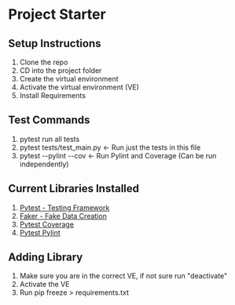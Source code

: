 # Project Starter

## Setup Instructions
1. Clone the repo
2. CD into the project folder
3. Create the virtual environment 
4. Activate the virtual environment (VE)
5. Install Requirements

## Test Commands
1. pytest run all tests
2. pytest tests/test_main.py <- Run just the tests in this file
3. pytest --pylint --cov <- Run Pylint and Coverage (Can be run independently)

## Current Libraries Installed
1. [Pytest - Testing Framework](https://docs.pytest.org/en/8.0.x/)
2. [Faker - Fake Data Creation](https://faker.readthedocs.io/en/master/)
3. [Pytest Coverage](https://pytest-cov.readthedocs.io/en/latest/readme.html)
4. [Pytest Pylint](https://pylint.readthedocs.io/en/stable/development_guide/contributor_guide/tests/launching_test.html)
## Adding Library
1.  Make sure you are in the correct VE, if not sure run "deactivate"
2.  Activate the VE
3.  Run pip freeze > requirements.txt